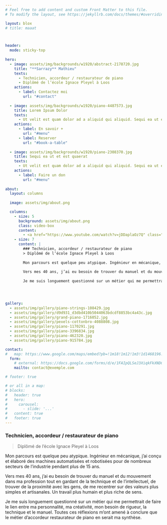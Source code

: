 ```yaml
---
# Feel free to add content and custom Front Matter to this file.
# To modify the layout, see https://jekyllrb.com/docs/themes/#overriding-theme-defaults

layout: blox
# title: maaat



header:
  mode: sticky-top
  
hero:
  - image: assets/img/backgrounds/w1920/abstract-2178720.jpg
    title: "**Sarrazy** Mathieu"
    texts:
      - Technicien, accordeur / restaurateur de piano
      - Diplômé de l’école Ignace Pleyel à Loos
    actions:
      - label: Contactez moi
        url: "#contact"
  
  - image: assets/img/backgrounds/w1920/piano-4487573.jpg
    title: Lorem Ipsum Dolor
    texts:
      - Ut velit est quam dolor ad a aliquid qui aliquid. Sequi ea ut et est quaerat sequi nihil ut aliquam. Occaecati alias dolorem mollitia ut. Similique ea voluptatem. Esse doloremque accusamus repellendus deleniti vel. Minus et tempore modi architecto.
    actions:
      - label: En savoir +
        url: "#menu"
      - label: Reserver
        url: "#book-a-table"
  
  - image: assets/img/backgrounds/w1920/piano-2308370.jpg
    title: Sequi ea ut et est quaerat
    texts:
      - Ut velit est quam dolor ad a aliquid qui aliquid. Sequi ea ut et est quaerat sequi nihil ut aliquam. Occaecati alias dolorem mollitia ut. Similique ea voluptatem. Esse doloremque accusamus repellendus deleniti vel. Minus et tempore modi architecto.
    actions:
      - label: Faire un don
        url: "#menu"
  
about:
  layout: columns
  
  image: assets/img/about.png

  columns:
    - size: 5
      background: assets/img/about.png
      class: video-box
      content:
        - <a href="https://www.youtube.com/watch?v=jDDaplaOz7Q" class="venobox play-btn mb-4" data-vbtype="video" data-autoplay="true"></a>
    - size: 7
      content: |
        ### Technicien, accordeur / restaurateur de piano
        > Diplômé de l’école Ignace Pleyel à Loos
        
        Mon parcours est quelque peu atypique. Ingénieur en mécanique, j’ai conçu et élaboré des machines automatisées et robotisées pour de nombreux secteurs de l’industrie pendant plus de 15 ans.
        
        Vers mes 40 ans, j’ai eu besoin de trouver du manuel et du mouvement dans ma profession tout en gardant de la technique et de l’intellectuel, de trouver de la proximité avec les gens, de me recentrer sur des valeurs plus simples et artisanales. Un travail plus humain et plus riche de sens.
        
        Je me suis longuement questionné sur un métier qui me permettrait de faire le lien entre ma personnalité, ma créativité, mon besoin de rigueur, la technique et le manuel. Toutes ces réflexions m’ont amené à conclure que le métier d’accordeur restaurateur de piano en serait ma synthèse.


  

gallery:
  - assets/img/gallery/piano-strings-108429.jpg
  - assets/img/gallery/d9d931_d3dbd410b5044063bdcdf8853bc4a43c.jpg
  - assets/img/gallery/grand-piano-1716052.jpg
  - assets/img/gallery/pexels-cottonbro-4088808.jpg
  - assets/img/gallery/piano-1170291.jpg
  - assets/img/gallery/piano-3396834.jpg
  - assets/img/gallery/piano-462320.jpg
  - assets/img/gallery/piano-915784.jpg

contact:
#   map: https://www.google.com/maps/embed?pb=!1m18!1m12!1m3!1d1468196.3362798623!2d4.853396502545295!3d44.05091722310776!2m3!1f0!2f0!3f0!3m2!1i1024!2i768!4f13.1!3m3!1m2!1s0x12b668198af953ad%3A0xb71690263d16d1a7!2sProvence-Alpes-C%C3%B4te%20d&#39;Azur!5e0!3m2!1sfr!2sfr!4v1615932586366!5m2!1sfr!2sfr
  form:
    # external: https://docs.google.com/forms/d/e/1FAIpQLSeJ3XiqkFkXNDCgGeC3CXIov9JMhvVMYz9THLpwqCYZkSOKwQ/viewform?embedded=true
    mailto: contact@exemple.com

# footer: true

# or all in a map:
# blocks:
#   header: true
#   hero:
#     carousel:
#       - slide: '...'
#   content: true
#   footer: true
---
```




### Technicien, accordeur / restaurateur de piano
> Diplômé de l’école Ignace Pleyel à Loos 

Mon parcours est quelque peu atypique. Ingénieur en mécanique, j’ai conçu et élaboré des machines automatisées et robotisées pour de nombreux secteurs de l’industrie pendant plus de 15 ans. 

Vers mes 40 ans, j’ai eu besoin de trouver du manuel et du mouvement dans ma profession tout en gardant de la technique et de l’intellectuel, de trouver de la proximité avec les gens, de me recentrer sur des valeurs plus simples et artisanales. Un travail plus humain et plus riche de sens. 

Je me suis longuement questionné sur un métier qui me permettrait de faire le lien entre ma personnalité, ma créativité, mon besoin de rigueur, la technique et le manuel. Toutes ces réflexions m’ont amené à conclure que le métier d’accordeur restaurateur de piano en serait ma synthèse.
